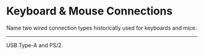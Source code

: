 # Keyboard & Mouse Connections

Name two wired connection types historically used for keyboards and mice.

---

USB Type-A and PS/2.